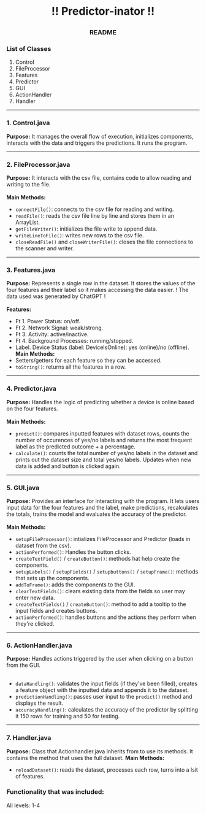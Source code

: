 # <p align="center">!! Predictor-inator !!</p>
### <p align="center">README</p>

### List of Classes
1. Control
2. FileProcessor
3. Features
4. Predictor
5. GUI
6. ActionHandler
7. Handler

---
### 1. Control.java
**Purpose:**
It manages the overall flow of execution, initializes components, interacts with the data and triggers the predictions. It runs the program.

---
### 2. FileProcessor.java
**Purpose:**
It interacts with the csv file, contains code to allow reading and writing to the file. 
<br><br>
**Main Methods:**
- `connectFile()`: connects to the csv file for reading and writing.
- `readFile()`: reads the csv file line by line and stores them in an ArrayList.
- `getFileWriter()`: initializes the file write to append data.
- `writeLineToFile()`: writes new rows to the csv file.
- `closeReadFile()` and `closeWriterFile()`: closes the file connections to the scanner and writer.
---
### 3. Features.java
**Purpose:**
Represents a single row in the dataset. It stores the values of the four features and their label so it makes accessing the data easier. 
! The data used was generated by ChatGPT ! 
<br><br>
**Features:**
- Ft 1. Power Status: on/off.
- Ft 2. Network Signal: weak/strong.
- Ft 3. Activity: active/inactive.
- Ft 4. Background Processes: running/stopped.
- Label. Device Status (label: DeviceIsOnline): yes (online)/no (offline).
**Main Methods:**
- Setters/getters for each feature so they can be accessed.
- `toString()`: returns all the features in a row. 
--- 
### 4. Predictor.java
**Purpose:**
Handles the logic of predicting whether a device is online based on the four features. 
<br><br>
**Main Methods:**
- `predict()`: compares inputted features with dataset rows, counts the number of occurences of yes/no labels and returns the most frequent label as the predicted outcome + a percentage. 
- `calculate()`: counts the total number of yes/no labels in the dataset and prints out the dataset size and total yes/no labels. Updates when new data is added and button is clicked again. 
---
### 5. GUI.java
**Purpose:**
Provides an interface for interacting with the program. It lets users input data for the four features and the label, make predictions, recalculates the totals, trains the model and evaluates the accuracy of the predictor.
<br><br>
**Main Methods:**
- `setupFileProcessor()`: intializes FileProcessor and Predictor (loads in dataset from the csv).
- `actionPerformed()`: Handles the button clicks.
- `createTextField()` / `createButton()`: methods hat help create the components.
- `setupLabels()` / `setupFields()` / `setupbuttons()` /  `setupFrame()`: methods that sets up the components.
- `addToFrame()`: adds the components to the GUI.
- `clearTextFields()`: clears existing data from the fields so user may enter new data.
- `createTextFields()` / `createButton()`: method to add a tooltip to the input fields and creates buttons.
- `actionPerformed()`: handles buttons and the actions they perform when they're clicked. 
---
### 6. ActionHandler.java
**Purpose:**
Handles actions triggered by the user when clicking on a button from the GUI. 
<br><br>
-  `dataHandling()`: validates the input fields (if they've been filled), creates a feature object with the inputted data and appends it to the dataset.
-  `predictionHandling()`: passes user input to the `predict()` method and displays the result.
-  `accuracyHandling()`: calculates the accuracy of the predictor by splitting it 150 rows for training and 50 for testing.
--- 
### 7. Handler.java
**Purpose:**
Class that Actionhandler.java inherits from to use its methods. It contains the method that uses the full dataset. 
**Main Methods:**
- `reloadDataset()`: reads the dataset, processes each row, turns into a lsit of features.

### Functionality that was included:
All levels: 1-4 

